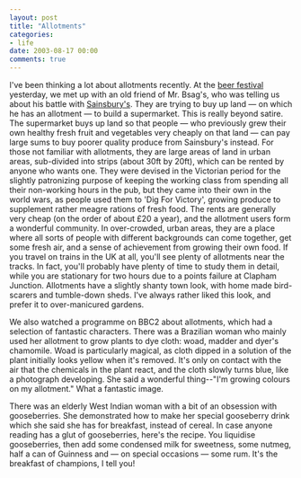 ```yaml
---
layout: post
title: "Allotments"
categories:
- life
date: 2003-08-17 00:00
comments: true
---
```


<p>I've been thinking a lot about allotments recently. At the <a href="http://www.rousette.org.uk/mt-static/blog/archives/000406.html">beer festival</a> yesterday, we met up with an old friend of Mr. Bsag's, who was telling us about his battle with <a href="http://www.sainsburys.co.uk/">Sainsbury's</a>. They are trying to buy up land &mdash; on which he has an allotment &mdash; to build a supermarket. This is really beyond satire. The supermarket buys up land so that people &mdash; who previously grew their own healthy fresh fruit and vegetables very cheaply on that land &mdash; can pay large sums to buy poorer quality produce from Sainsbury's instead. For those not familiar with allotments, they are large areas of land in urban areas, sub-divided into strips (about 30ft by 20ft), which can be rented by anyone who wants one. They were devised in the Victorian period for the slightly patronizing purpose of keeping the working class from spending all their non-working hours in the pub, but they came into their own in the world wars, as people used them to 'Dig For Victory', growing produce to supplement rather meagre rations of fresh food. The rents are generally very cheap (on the order of about &pound;20 a year), and the allotment users form a wonderful community. In over-crowded, urban areas, they are a place where all sorts of people with different backgrounds can come together, get some fresh air, and a sense of achievement from growing their own food. If you travel on trains in the UK at all, you'll see plenty of allotments near the tracks. In fact, you'll probably have plenty of time to study them in detail, while you are stationary for two hours due to a points failure at Clapham Junction. Allotments have a slightly shanty town look, with home made bird-scarers and tumble-down sheds. I've always rather liked this look, and prefer it to over-manicured gardens.</p>

<p>We also watched a programme on BBC2 about allotments, which had a selection of fantastic characters. There was a Brazilian woman who mainly used her allotment to grow plants to dye cloth: woad, madder and dyer's chamomile. Woad is particularly magical, as cloth dipped in a solution of the plant initially looks yellow when it's removed. It's only on contact with the air that the chemicals in the plant react, and the cloth slowly turns blue, like a photograph developing. She said a wonderful thing--"I'm growing colours on my allotment." What a fantastic image.</p>

<p>There was an elderly West Indian woman with a bit of an obsession with gooseberries. She demonstrated how to make her special gooseberry drink which she said she has for breakfast, instead of cereal. In case anyone reading has a glut of gooseberries, here's the recipe. You liquidise gooseberries, then add some condensed milk for sweetness, some nutmeg, half a can of Guinness and &mdash; on special occasions &mdash; some rum. It's the breakfast of champions, I tell you!</p>


